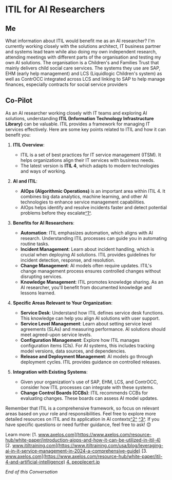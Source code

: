 # ITIL for AI Researchers  

## Me
What information about ITIL would benefit me as an AI researcher? I'm currently working closely with the solutions architect, IT business partner and systems lead team while also doing my own independent research, attending meetings with different parts of the organisation and testing my own AI solutions. The organisation is a Children's and Families Trust that mainly delivers child social care services. The systems they use are SAP, EHM (early help management) and LCS (Liquidlogic Children's system) as well as ContrOCC integrated across LCS and linking to SAP to help manage finances, especially contracts for social service providers  

## Co-Pilot
[1]: https://www.axelos.com/resource-hub/white-paper/introduction-aiops-and-how-it-can-be-utilized-in-itil-4 ""
[2]: https://www.itiltraining.com/usa/blog/leveraging-ai-in-it-service-management-in-2024-a-comprehensive-guide ""
[3]: https://peoplecert.jp/doc/ITIL_WP_ITIL4-and-AI.pdf ""
[4]: https://www.axelos.com/resource-hub/white-paper/itil-4-and-artificial-intelligence ""

As an AI researcher working closely with IT teams and exploring AI solutions, understanding **ITIL (Information Technology Infrastructure Library)** can be valuable. ITIL provides a framework for managing IT services effectively. Here are some key points related to ITIL and how it can benefit you:

1. **ITIL Overview**:
   - ITIL is a set of best practices for IT service management (ITSM). It helps organizations align their IT services with business needs.
   - The latest version is **ITIL 4**, which adapts to modern technologies and ways of working.

2. **AI and ITIL**:
   - **AIOps (Algorithmic Operations)** is an important area within ITIL 4. It combines big data analytics, machine learning, and other AI technologies to enhance service management capabilities.
   - AIOps helps identify and resolve incidents faster and detect potential problems before they escalate[^1^][1].

3. **Benefits for AI Researchers**:
   - **Automation**: ITIL emphasizes automation, which aligns with AI research. Understanding ITIL processes can guide you in automating routine tasks.
   - **Incident Management**: Learn about incident handling, which is crucial when deploying AI solutions. ITIL provides guidelines for incident detection, response, and resolution.
   - **Change Management**: AI models often require updates. ITIL's change management process ensures controlled changes without disrupting services.
   - **Knowledge Management**: ITIL promotes knowledge sharing. As an AI researcher, you'll benefit from documented knowledge and lessons learned.

4. **Specific Areas Relevant to Your Organization**:
   - **Service Desk**: Understand how ITIL defines service desk functions. This knowledge can help you align AI solutions with user support.
   - **Service Level Management**: Learn about setting service level agreements (SLAs) and measuring performance. AI solutions should meet agreed-upon service levels.
   - **Configuration Management**: Explore how ITIL manages configuration items (CIs). For AI systems, this includes tracking model versions, data sources, and dependencies.
   - **Release and Deployment Management**: AI models go through deployment cycles. ITIL provides guidance on controlled releases.

5. **Integration with Existing Systems**:
   - Given your organization's use of SAP, EHM, LCS, and ContrOCC, consider how ITIL processes can integrate with these systems.
   - **Change Control Boards (CCBs)**: ITIL recommends CCBs for evaluating changes. These boards can assess AI model updates.

Remember that ITIL is a comprehensive framework, so focus on relevant areas based on your role and responsibilities. Feel free to explore more detailed resources on ITIL and its application in AI contexts[^2^][2] [^3^][4]. If you have specific questions or need further guidance, feel free to ask! 😊

Learn more: [1. www.axelos.com](https://www.axelos.com/resource-hub/white-paper/introduction-aiops-and-how-it-can-be-utilized-in-itil-4) 
[2. www.itiltraining.com](https://www.itiltraining.com/usa/blog/leveraging-ai-in-it-service-management-in-2024-a-comprehensive-guide) 
[3. www.axelos.com](https://www.axelos.com/resource-hub/white-paper/itil-4-and-artificial-intelligence) 
[4. peoplecert.jp](https://peoplecert.jp/doc/ITIL_WP_ITIL4-and-AI.pdf)  

*End of this Conversation*
